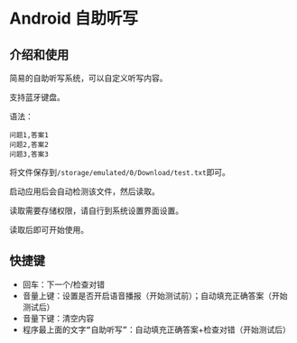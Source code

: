 # Android 自助听写

## 介绍和使用

简易的自助听写系统，可以自定义听写内容。

支持蓝牙键盘。

语法：

```
问题1,答案1
问题2,答案2
问题3,答案3
```

将文件保存到`/storage/emulated/0/Download/test.txt`即可。

启动应用后会自动检测该文件，然后读取。

读取需要存储权限，请自行到系统设置界面设置。

读取后即可开始使用。

## 快捷键

* <kbd>回车</kbd>：下一个/检查对错
* <kbd>音量上键</kbd>：设置是否开启语音播报（开始测试前）；自动填充正确答案（开始测试后）
* <kbd>音量下键</kbd>：清空内容
* <kbd>程序最上面的文字“自助听写”</kbd>：自动填充正确答案+检查对错（开始测试后）
